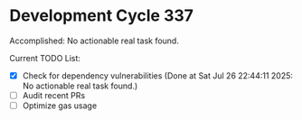 # Development Cycle 337

Accomplished: No actionable real task found.

Current TODO List:

- [x] Check for dependency vulnerabilities  (Done at Sat Jul 26 22:44:11 2025: No actionable real task found.)
- [ ] Audit recent PRs
- [ ] Optimize gas usage